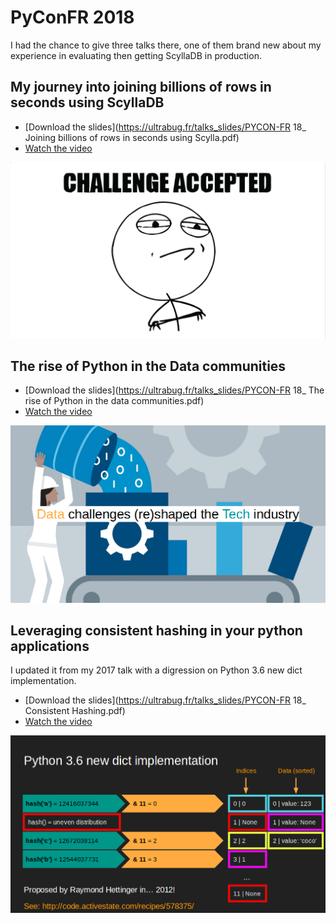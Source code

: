 # PyConFR 2018

I had the chance to give three talks there, one of them brand new about my experience in evaluating then getting ScyllaDB in production.

## My journey into joining billions of rows in seconds using ScyllaDB

- [Download the slides](https://ultrabug.fr/talks_slides/PYCON-FR 18_ Joining billions of rows in seconds using Scylla.pdf)
- [Watch the video](https://www.youtube.com/watch?v=DUDaXiuwkkM)

![](../images/2018-10-18-100954_1024x572_scrot.png)

## The rise of Python in the Data communities

- [Download the slides](https://ultrabug.fr/talks_slides/PYCON-FR 18_ The rise of Python in the data communities.pdf)
- [Watch the video](https://www.youtube.com/watch?v=6rCFwjV0J-4&list=PL8uoeex94UhFrNUV2m5MigREebUms39U5&index=71)

![](../images/2018-10-18-100834_1022x575_scrot.png)

## Leveraging consistent hashing in your python applications

I updated it from my 2017 talk with a digression on Python 3.6 new dict implementation.

- [Download the slides](https://ultrabug.fr/talks_slides/PYCON-FR 18_ Consistent Hashing.pdf)
- [Watch the video](https://www.youtube.com/watch?v=Nsq2kQi1O_I)

![](../images/2018-10-18-101050_1019x573_scrot.png)
